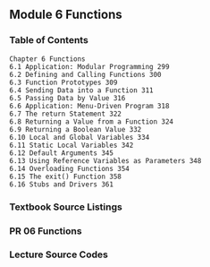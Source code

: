 Module 6 Functions
-------------------------------------------
### Table of Contents
    Chapter 6 Functions
    6.1 Application: Modular Programming 299 
    6.2 Defining and Calling Functions 300 
    6.3 Function Prototypes 309 
    6.4 Sending Data into a Function 311 
    6.5 Passing Data by Value 316 
    6.6 Application: Menu-Driven Program 318 
    6.7 The return Statement 322 
    6.8 Returning a Value from a Function 324 
    6.9 Returning a Boolean Value 332 
    6.10 Local and Global Variables 334 
    6.11 Static Local Variables 342 
    6.12 Default Arguments 345 
    6.13 Using Reference Variables as Parameters 348 
    6.14 Overloading Functions 354 
    6.15 The exit() Function 358 
    6.16 Stubs and Drivers 361 

### Textbook Source Listings
### PR 06 Functions


### Lecture Source Codes
